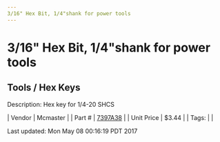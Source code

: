 ```yaml
---
3/16" Hex Bit, 1/4"shank for power tools
---
```

# 3/16" Hex Bit, 1/4"shank for power tools
## Tools / Hex Keys
Description: 	Hex key for 1/4-20 SHCS 

| Vendor | Mcmaster | 
| Part # | [7397A38](https://www.mcmaster.com/#7397A38) | 
| Unit Price | $3.44 | 
| Tags: |  | 

Last updated: Mon May 08 00:16:19 PDT 2017